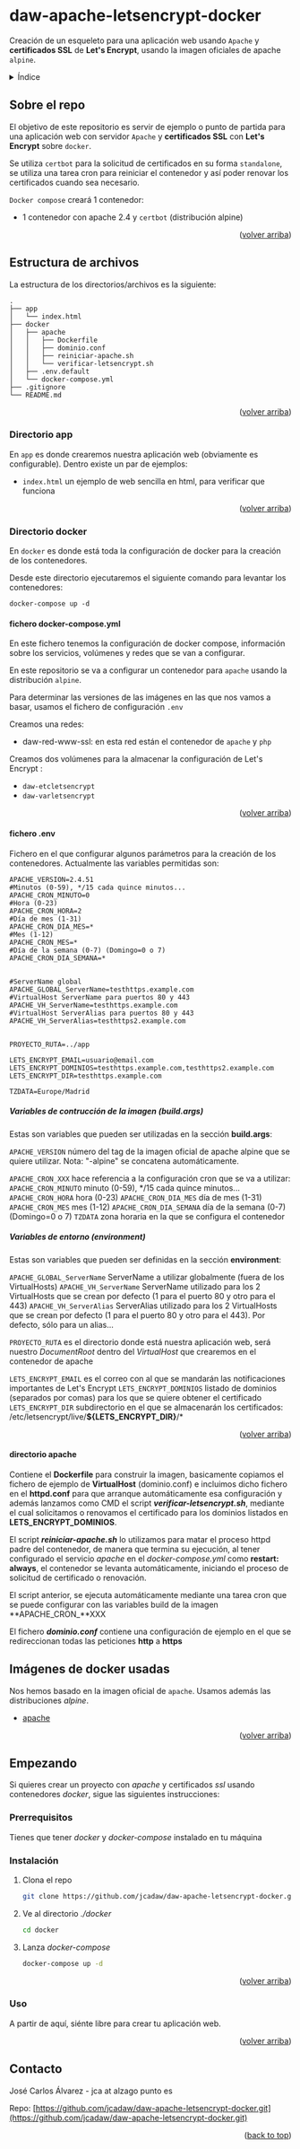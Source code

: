 # daw-apache-letsencrypt-docker
Creación de un esqueleto para una aplicación web usando `Apache` y **certificados SSL** de **Let's Encrypt**, usando la imagen oficiales de apache `alpine`.
<div id="top"></div>

<!-- TABLE OF CONTENTS -->
<details>
  <summary>Índice</summary>
  <ol>
    <li>
      <a href="#sobre-el-repo">Sobre el repo</a>
    </li>
    <li>
      <a href="#estructura-de-archivos">Estructura de archivos</a>
      <ul>
        <li><a href="#directorio-app">Directorio "./app"</a></li>
        <li><a href="#directorio-docker">Directorio "./docker"</a></li>
        <ul>
          <li><a href="#fichero-docker-composeyml">fichero docker-compose.yml</a></li>
          <li><a href="#fichero-env">fichero .env</a></li>
          <li><a href="#directorio-apache">directorio apache</a></li>
        </ul>
      </ul>
      <li><a href="#imágenes-de-docker-usadas">Imágenes de docker usadas</a></li>
      <li><a href="#empezando">Empezando</a></li>
      <ul>
        <li><a href="#prerrequisitos">Prerrequisitos</a></li>
        <li><a href="#instalación">Instalación</a></li>
        <li><a href="#uso">Uso</a></li>
      </ul>
      <li><a href="#contacto">Contacto</a></li>
    </li>
  </ol>
</details>



<!-- ABOUT THE PROJECT -->
## Sobre el repo

El objetivo de este repositorio es servir de ejemplo o punto de partida para una aplicación web con servidor `Apache` y **certificados SSL** con **Let's Encrypt** sobre `docker`. 

Se utiliza `certbot` para la solicitud de certificados en su forma `standalone`, se utiliza una tarea cron para reiniciar el contenedor y así poder renovar los certificados cuando sea necesario.


`Docker compose` creará 1 contenedor: 
* 1 contenedor con apache 2.4 y `certbot` (distribución alpine)

<p align="right">(<a href="#top">volver arriba</a>)</p>

## Estructura de archivos

La estructura de los directorios/archivos es la siguiente: 

```
.
├── app
│   └── index.html
├── docker
│   ├── apache
│   │   ├── Dockerfile
│   │   ├── dominio.conf
│   │   ├── reiniciar-apache.sh
│   │   └── verificar-letsencrypt.sh
│   ├── .env.default
│   └── docker-compose.yml
├── .gitignore
└── README.md

```
<p align="right">(<a href="#top">volver arriba</a>)</p>

### Directorio app

En `app` es donde crearemos nuestra aplicación web (obviamente es configurable).
Dentro existe un par de ejemplos: 
* `index.html` un ejemplo de web sencilla en html, para verificar que funciona


<p align="right">(<a href="#top">volver arriba</a>)</p>

### Directorio docker

En `docker` es donde está toda la configuración de docker para la creación de los contenedores. 

Desde este directorio ejecutaremos el siguiente comando para levantar los contenedores:

```docker
docker-compose up -d
```


#### fichero docker-compose.yml

En este fichero tenemos la configuración de docker compose, información sobre los servicios, volúmenes y redes que se van a configurar. 

En este repositorio se va a configurar un contenedor para `apache` usando la distribución `alpine`. 

Para determinar las versiones de las imágenes en las que nos vamos a basar, usamos el fichero de configuración `.env`

Creamos una redes: 
  - daw-red-www-ssl: en esta red están el contenedor de `apache` y `php`

Creamos dos volúmenes para la almacenar la configuración de Let's Encrypt : 
 - `daw-etcletsencrypt`
 - `daw-varletsencrypt`

<p align="right">(<a href="#top">volver arriba</a>)</p>

#### fichero .env

Fichero en el que configurar algunos parámetros para la creación de los contenedores. Actualmente las variables permitidas son: 

```
APACHE_VERSION=2.4.51
#Minutos (0-59), */15 cada quince minutos...
APACHE_CRON_MINUTO=0
#Hora (0-23)
APACHE_CRON_HORA=2
#Día de mes (1-31)
APACHE_CRON_DIA_MES=*
#Mes (1-12)
APACHE_CRON_MES=*
#Día de la semana (0-7) (Domingo=0 o 7)
APACHE_CRON_DIA_SEMANA=*


#ServerName global
APACHE_GLOBAL_ServerName=testhttps.example.com
#VirtualHost ServerName para puertos 80 y 443
APACHE_VH_ServerName=testhttps.example.com
#VirtualHost ServerAlias para puertos 80 y 443
APACHE_VH_ServerAlias=testhttps2.example.com


PROYECTO_RUTA=../app

LETS_ENCRYPT_EMAIL=usuario@email.com
LETS_ENCRYPT_DOMINIOS=testhttps.example.com,testhttps2.example.com
LETS_ENCRYPT_DIR=testhttps.example.com

TZDATA=Europe/Madrid
```

##### Variables de contrucción de la imagen (build.args)

Estas son variables que pueden ser utilizadas en la sección **build.args**: 

`APACHE_VERSION` número del tag de la imagen oficial de apache alpine que se quiere utilizar. Nota: "-alpine" se concatena automáticamente.

`APACHE_CRON_XXX`  hace referencia a la configuración cron que se va a utilizar:
`APACHE_CRON_MINUTO` minuto (0-59), */15 cada quince minutos...
`APACHE_CRON_HORA` hora (0-23)
`APACHE_CRON_DIA_MES` día de mes (1-31)
`APACHE_CRON_MES` mes (1-12)
`APACHE_CRON_DIA_SEMANA` día de la semana (0-7) (Domingo=0 o 7)
`TZDATA` zona horaria en la que se configura el contenedor

##### Variables de entorno (environment)

Estas son variables que pueden ser definidas en la sección **environment**:

`APACHE_GLOBAL_ServerName` ServerName a utilizar globalmente (fuera de los VirtualHosts)
`APACHE_VH_ServerName` ServerName utilizado para los 2 VirtualHosts que se crean por defecto (1 para el puerto 80 y otro para el 443)
`APACHE_VH_ServerAlias` ServerAlias utilizado para los 2 VirtualHosts que se crean por defecto (1 para el puerto 80 y otro para el 443). Por defecto, sólo para un alias...

`PROYECTO_RUTA` es el directorio donde está nuestra aplicación web, será nuestro *DocumentRoot* dentro del *VirtualHost* que crearemos en el contenedor de apache

`LETS_ENCRYPT_EMAIL` es el correo con al que se mandarán las notificaciones importantes de Let's Encrypt
`LETS_ENCRYPT_DOMINIOS` listado de dominios (separados por comas) para los que se quiere obtener el certificado
`LETS_ENCRYPT_DIR` subdirectorio en el que se almacenarán los certificados: /etc/letsencrypt/live/**${LETS_ENCRYPT_DIR}**/*


<p align="right">(<a href="#top">volver arriba</a>)</p>

#### directorio apache

Contiene el **Dockerfile** para construir la imagen, basicamente copiamos el fichero de ejemplo de **VirtualHost** (dominio.conf) e incluimos dicho fichero en el **httpd.conf** para que arranque automáticamente esa configuración y además lanzamos como CMD el script ***verificar-letsencrypt.sh***, mediante el cual solicitamos o renovamos el certificado para los dominios listados en **LETS_ENCRYPT_DOMINIOS**.

El script ***reiniciar-apache.sh*** lo utilizamos para matar el proceso httpd padre del contenedor, de manera que termina su ejecución, al tener configurado el servicio *apache* en el *docker-compose.yml* como **restart: always**, el contenedor se levanta automáticamente, iniciando el proceso de solicitud de certificado o renovación. 

El script anterior, se ejecuta automáticamente mediante una tarea cron que se puede configurar con las variables build de la imagen **APACHE_CRON_**XXX

El fichero ***dominio.conf*** contiene una configuración de ejemplo en el que se redireccionan todas las peticiones **http** a **https**



## Imágenes de docker usadas

Nos hemos basado en la imagen oficial de `apache`. Usamos además las distribuciones *alpine*.

* [apache](https://hub.docker.com/_/httpd)

<p align="right">(<a href="#top">volver arriba</a>)</p>



<!-- GETTING STARTED -->
## Empezando

Si quieres crear un proyecto con *apache* y certificados *ssl* usando contenedores *docker*, sigue las siguientes instrucciones:

### Prerrequisitos

Tienes que tener *docker* y *docker-compose* instalado en tu máquina

### Instalación

1. Clona el repo
   ```sh
   git clone https://github.com/jcadaw/daw-apache-letsencrypt-docker.git 
   ```
2. Ve al directorio *./docker*
   ```sh
   cd docker
   ```
3. Lanza *docker-compose*
   ```sh
   docker-compose up -d
   ```

<p align="right">(<a href="#top">volver arriba</a>)</p>



<!-- USAGE EXAMPLES -->
### Uso

A partir de aquí, siénte libre para crear tu aplicación web.
<p align="right">(<a href="#top">volver arriba</a>)</p>


## Contacto

José Carlos Álvarez - jca at alzago punto es

Repo: [https://github.com/jcadaw/daw-apache-letsencrypt-docker.git](https://github.com/jcadaw/daw-apache-letsencrypt-docker.git)

<p align="right">(<a href="#top">back to top</a>)</p>
